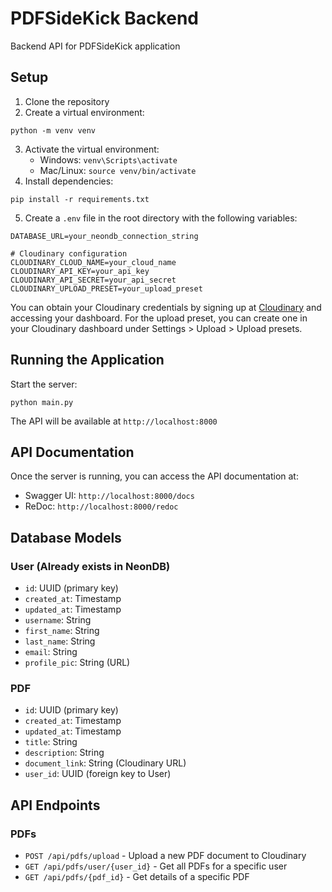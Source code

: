 # PDFSideKick Backend

Backend API for PDFSideKick application

## Setup

1. Clone the repository
2. Create a virtual environment:

```
python -m venv venv
```

3. Activate the virtual environment:
   - Windows: `venv\Scripts\activate`
   - Mac/Linux: `source venv/bin/activate`
4. Install dependencies:

```
pip install -r requirements.txt
```

5. Create a `.env` file in the root directory with the following variables:

```
DATABASE_URL=your_neondb_connection_string

# Cloudinary configuration
CLOUDINARY_CLOUD_NAME=your_cloud_name
CLOUDINARY_API_KEY=your_api_key
CLOUDINARY_API_SECRET=your_api_secret
CLOUDINARY_UPLOAD_PRESET=your_upload_preset
```

You can obtain your Cloudinary credentials by signing up at [Cloudinary](https://cloudinary.com/) and accessing your dashboard. For the upload preset, you can create one in your Cloudinary dashboard under Settings > Upload > Upload presets.

## Running the Application

Start the server:

```
python main.py
```

The API will be available at `http://localhost:8000`

## API Documentation

Once the server is running, you can access the API documentation at:

- Swagger UI: `http://localhost:8000/docs`
- ReDoc: `http://localhost:8000/redoc`

## Database Models

### User (Already exists in NeonDB)

- `id`: UUID (primary key)
- `created_at`: Timestamp
- `updated_at`: Timestamp
- `username`: String
- `first_name`: String
- `last_name`: String
- `email`: String
- `profile_pic`: String (URL)

### PDF

- `id`: UUID (primary key)
- `created_at`: Timestamp
- `updated_at`: Timestamp
- `title`: String
- `description`: String
- `document_link`: String (Cloudinary URL)
- `user_id`: UUID (foreign key to User)

## API Endpoints

### PDFs

- `POST /api/pdfs/upload` - Upload a new PDF document to Cloudinary
- `GET /api/pdfs/user/{user_id}` - Get all PDFs for a specific user
- `GET /api/pdfs/{pdf_id}` - Get details of a specific PDF
